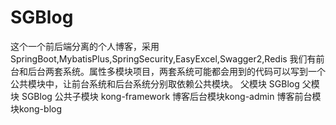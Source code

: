 # SGBlog
这个一个前后端分离的个人博客，采用SpringBoot,MybatisPlus,SpringSecurity,EasyExcel,Swagger2,Redis
我们有前台和后台两套系统。属性多模块项目，两套系统可能都会用到的代码可以写到一个公共模块中，让前台系统和后台系统分别取依赖公共模块。
父模块 SGBlog 父模块 SGBlog 公共子模块 kong-framework 博客后台模块kong-admin 博客前台模块kong-blog
